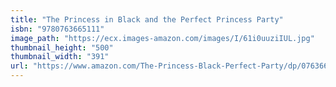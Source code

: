 ```yaml
---
title: "The Princess in Black and the Perfect Princess Party"
isbn: "9780763665111"
image_path: "https://ecx.images-amazon.com/images/I/61i0uuziIUL.jpg"
thumbnail_height: "500"
thumbnail_width: "391"
url: "https://www.amazon.com/The-Princess-Black-Perfect-Party/dp/0763665118"
---
```


